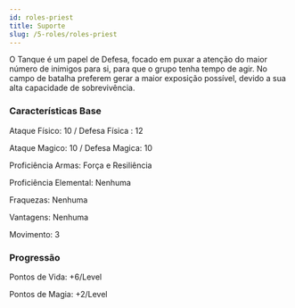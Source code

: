 ```yaml
---
id: roles-priest
title: Suporte
slug: /5-roles/roles-priest
---
```


O Tanque é um papel de Defesa, focado em puxar a atenção do maior número de inimigos para si, para que o grupo tenha tempo de agir.
No campo de batalha preferem gerar a maior exposição possível, devido a sua alta capacidade de sobrevivência. 

### Características Base

Ataque Físico: 10  / Defesa Física : 12

Ataque Magico: 10 / Defesa Magica: 10

Proficiência Armas: Força e Resiliência

Proficiência Elemental: Nenhuma

Fraquezas: Nenhuma

Vantagens: Nenhuma

Movimento: 3

### Progressão

Pontos de Vida: +6/Level

Pontos de Magia: +2/Level
